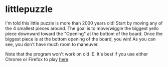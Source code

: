 # littlepuzzle

I'm told this little puzzle is more than 2000 years old! Start by moving any of the 4 smallest pieces around. The goal is to move/wiggle the biggest yello piece downward toward the "Opening" at the bottom of the board. Once the biggest piece is at the bottom opening of the board, you win! As you can see, you don't have much room to maneuver.

Note that the program won't work on old IE. It's best if you use either Chrome or Firefox to play [here](https://gugary.github.io/littlepuzzle/).
